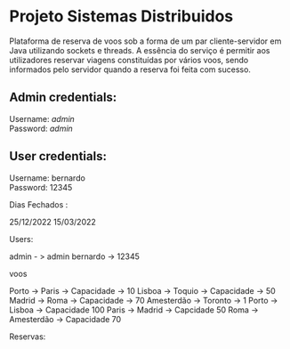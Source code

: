 # Projeto Sistemas Distribuidos
Plataforma de reserva de voos sob a forma de um par cliente-servidor em Java utilizando sockets e threads. 
A essência do serviço é permitir aos utilizadores reservar viagens constituídas por vários voos, sendo informados pelo servidor quando a reserva foi feita com sucesso.

## Admin credentials:
Username: *admin*  
Password: *admin*  

## User credentials:
Username: bernardo  
Password: 12345

Dias Fechados :

25/12/2022
15/03/2022


Users:

admin - > admin
bernardo -> 12345


voos


Porto -> Paris -> Capacidade -> 10
Lisboa -> Toquio -> Capacidade -> 50
Madrid -> Roma -> Capacidade -> 70
Amesterdão -> Toronto -> 1
Porto -> Lisboa -> Capacidade 100
Paris -> Madrid -> Capcidade 50
Roma -> Amesterdão -> Capacidade 70

Reservas:





